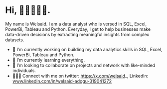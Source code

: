 # Hi, 👋🏾👩🏾‍💻.

My name is Welsaid. I am a data analyst who is versed in SQL, Excel, PowerBi, Tableau and Python. Everyday, I get to help businesses make data-driven decisions by extracting meaningful insights from complex datasets.

 -	🔭 I’m currently working on building my data analytics skills in SQL, Excel, PowerBi, Tableau and Python.
 -	🌱 I’m currently learning everything.
 -	💞️ I’m looking to collaborate on projects and network with like-minded individuals.
 -	👩🏾‍💻 Connect with me on twitter: https://x.com/welsaid_, LinkedIn: www.linkedin.com/in/welsaid-adogu-319041272
